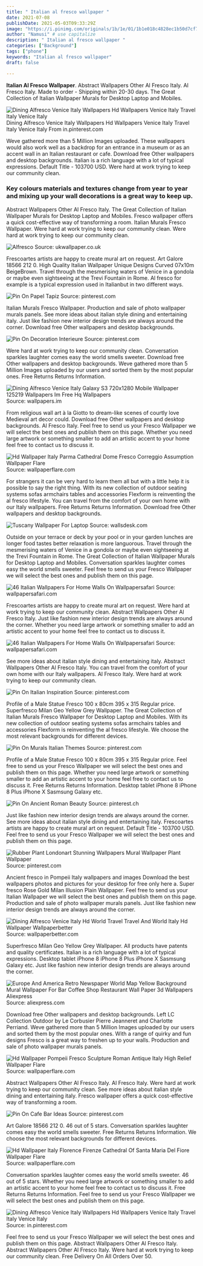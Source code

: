 ```yaml
---
title: " Italian al fresco wallpaper "
date: 2021-07-08
publishDate: 2021-05-03T09:33:29Z
image: "https://i.pinimg.com/originals/1b/1e/01/1b1e018c4828ec1b50d7cf7e03b6ed15.jpg"
author: "Namusi" # use capitalize
description: " Italian al fresco wallpaper "
categories: ["Background"]
tags: ["phone"]
keywords: "Italian al fresco wallpaper"
draft: false

---
```



**Italian Al Fresco Wallpaper**. Abstract Wallpapers Other Al Fresco Italy. Al Fresco Italy. Made to order - Shipping within 20-30 days. The Great Collection of Italian Wallpaper Murals for Desktop Laptop and Mobiles.

![Dining Alfresco Venice Italy Wallpapers Hd Wallpapers Venice Italy Travel Italy Venice Italy](https://i.pinimg.com/originals/1b/1e/01/1b1e018c4828ec1b50d7cf7e03b6ed15.jpg "Dining Alfresco Venice Italy Wallpapers Hd Wallpapers Venice Italy Travel Italy Venice Italy")
Dining Alfresco Venice Italy Wallpapers Hd Wallpapers Venice Italy Travel Italy Venice Italy From in.pinterest.com


Weve gathered more than 5 Million Images uploaded. These wallpapers would also work well as a backdrop for an entrance in a museum or as an accent wall in an Italian restaurant or cafe. Download free Other wallpapers and desktop backgrounds. Italian is a rich language with a lot of typical expressions. Default Title - 103700 USD. Were hard at work trying to keep our community clean.

### Key colours materials and textures change from year to year and mixing up your wall decorations is a great way to keep up.

Abstract Wallpapers Other Al Fresco Italy. The Great Collection of Italian Wallpaper Murals for Desktop Laptop and Mobiles. Fresco wallpaper offers a quick cost-effective way of transforming a room. Italian Murals Fresco Wallpaper. Were hard at work trying to keep our community clean. Were hard at work trying to keep our community clean.


![Alfresco](https://ukwallpaper.co.uk/imgs/products/medium/fd24135-medium.jpg "Alfresco")
Source: ukwallpaper.co.uk

Frescoartes artists are happy to create mural art on request. Art Galore 18566 212 0. High Quality Italian Wallpaper Unique Designs Curved 07x10m BeigeBrown. Travel through the mesmerising waters of Venice in a gondola or maybe even sightseeing at the Trevi Fountain in Rome. Al fresco for example is a typical expression used in Italianbut in two different ways.

![Pin On Papel Tapiz](https://i.pinimg.com/236x/72/3c/0d/723c0df45921c5c00c6d8bba51b60d65.jpg "Pin On Papel Tapiz")
Source: pinterest.com

Italian Murals Fresco Wallpaper. Production and sale of photo wallpaper murals panels. See more ideas about italian style dining and entertaining italy. Just like fashion new interior design trends are always around the corner. Download free Other wallpapers and desktop backgrounds.

![Pin On Decoration Interieure](https://i.pinimg.com/originals/b7/a1/77/b7a177a1e1f005246c74e9f1b19e9482.jpg "Pin On Decoration Interieure")
Source: pinterest.com

Were hard at work trying to keep our community clean. Conversation sparkles laughter comes easy the world smells sweeter. Download free Other wallpapers and desktop backgrounds. Weve gathered more than 5 Million Images uploaded by our users and sorted them by the most popular ones. Free Returns Returns Information.

![Dining Alfresco Venice Italy Galaxy S3 720x1280 Mobile Wallpaper 125219 Wallpapers Im Free Hq Wallpapers](https://wallpapers.im/files/preview/720x1280/11620796807fuylmzvahufluiyumk8hvipwxe6koutzpmqoz0e57zuj2vlqawajf3wrbawb9hdztmafw0re9dbr3ftojybge08goaizz31tg0g7.jpg "Dining Alfresco Venice Italy Galaxy S3 720x1280 Mobile Wallpaper 125219 Wallpapers Im Free Hq Wallpapers")
Source: wallpapers.im

From religious wall art à la Giotto to dream-like scenes of courtly love Medieval art decor could. Download free Other wallpapers and desktop backgrounds. Al Fresco Italy. Feel free to send us your Fresco Wallpaper we will select the best ones and publish them on this page. Whether you need large artwork or something smaller to add an artistic accent to your home feel free to contact us to discuss it.

![Hd Wallpaper Italy Parma Cathedral Dome Fresco Correggio Assumption Wallpaper Flare](https://c1.wallpaperflare.com/preview/913/184/911/italy-parma-cathedral-dome.jpg "Hd Wallpaper Italy Parma Cathedral Dome Fresco Correggio Assumption Wallpaper Flare")
Source: wallpaperflare.com

For strangers it can be very hard to learn them all but with a little help it is possible to say the right thing. With its new collection of outdoor seating systems sofas armchairs tables and accessories Flexform is reinventing the al fresco lifestyle. You can travel from the comfort of your own home with our Italy wallpapers. Free Returns Returns Information. Download free Other wallpapers and desktop backgrounds.

![Tuscany Wallpaper For Laptop](https://wallsdesk.com/wp-content/uploads/2017/01/Tuscany-Wallpaper-for-Laptop.jpg "Tuscany Wallpaper For Laptop")
Source: wallsdesk.com

Outside on your terrace or deck by your pool or in your garden lunches are longer food tastes better relaxation is more languorous. Travel through the mesmerising waters of Venice in a gondola or maybe even sightseeing at the Trevi Fountain in Rome. The Great Collection of Italian Wallpaper Murals for Desktop Laptop and Mobiles. Conversation sparkles laughter comes easy the world smells sweeter. Feel free to send us your Fresco Wallpaper we will select the best ones and publish them on this page.

![46 Italian Wallpapers For Home Walls On Wallpapersafari](https://cdn.wallpapersafari.com/18/56/cwCF8E.jpg "46 Italian Wallpapers For Home Walls On Wallpapersafari")
Source: wallpapersafari.com

Frescoartes artists are happy to create mural art on request. Were hard at work trying to keep our community clean. Abstract Wallpapers Other Al Fresco Italy. Just like fashion new interior design trends are always around the corner. Whether you need large artwork or something smaller to add an artistic accent to your home feel free to contact us to discuss it.

![46 Italian Wallpapers For Home Walls On Wallpapersafari](https://cdn.wallpapersafari.com/35/73/TAypB7.jpg "46 Italian Wallpapers For Home Walls On Wallpapersafari")
Source: wallpapersafari.com

See more ideas about italian style dining and entertaining italy. Abstract Wallpapers Other Al Fresco Italy. You can travel from the comfort of your own home with our Italy wallpapers. Al Fresco Italy. Were hard at work trying to keep our community clean.

![Pin On Italian Inspiration](https://i.pinimg.com/originals/19/6c/e0/196ce033cabfbcc6ec1f089d91d8fa99.jpg "Pin On Italian Inspiration")
Source: pinterest.com

Profile of a Male Statue Fresco 100 x 80cm 395 x 315 Regular price. Superfresco Milan Geo Yellow Grey Wallpaper. The Great Collection of Italian Murals Fresco Wallpaper for Desktop Laptop and Mobiles. With its new collection of outdoor seating systems sofas armchairs tables and accessories Flexform is reinventing the al fresco lifestyle. We choose the most relevant backgrounds for different devices.

![Pin On Murals Italian Themes](https://i.pinimg.com/originals/dd/eb/69/ddeb699059e1af98d76f7eef73a87167.jpg "Pin On Murals Italian Themes")
Source: pinterest.com

Profile of a Male Statue Fresco 100 x 80cm 395 x 315 Regular price. Feel free to send us your Fresco Wallpaper we will select the best ones and publish them on this page. Whether you need large artwork or something smaller to add an artistic accent to your home feel free to contact us to discuss it. Free Returns Returns Information. Desktop tablet iPhone 8 iPhone 8 Plus iPhone X Sasmsung Galaxy etc.

![Pin On Ancient Roman Beauty](https://i.pinimg.com/originals/6b/0c/89/6b0c89ad093df8806071aaaed5d9f081.jpg "Pin On Ancient Roman Beauty")
Source: pinterest.ch

Just like fashion new interior design trends are always around the corner. See more ideas about italian style dining and entertaining italy. Frescoartes artists are happy to create mural art on request. Default Title - 103700 USD. Feel free to send us your Fresco Wallpaper we will select the best ones and publish them on this page.

![Rubber Plant Londonart Stunning Wallpapers Mural Wallpaper Plant Wallpaper](https://i.pinimg.com/originals/d6/05/9d/d6059d71d563c1afafc9a242c69b53cf.png "Rubber Plant Londonart Stunning Wallpapers Mural Wallpaper Plant Wallpaper")
Source: pinterest.com

Ancient fresco in Pompeii Italy wallpapers and images Download the best wallpapers photos and pictures for your desktop for free only here a. Super fresco Rose Gold Milan Illusion Plain Wallpaper. Feel free to send us your Italian Wallpaper we will select the best ones and publish them on this page. Production and sale of photo wallpaper murals panels. Just like fashion new interior design trends are always around the corner.

![Dining Alfresco Venice Italy Hd World Travel Travel And World Italy Hd Wallpaper Wallpaperbetter](https://p4.wallpaperbetter.com/wallpaper/376/660/930/venice-bridge-romantic-italy-wallpaper-preview.jpg "Dining Alfresco Venice Italy Hd World Travel Travel And World Italy Hd Wallpaper Wallpaperbetter")
Source: wallpaperbetter.com

Superfresco Milan Geo Yellow Grey Wallpaper. All products have patents and quality certificates. Italian is a rich language with a lot of typical expressions. Desktop tablet iPhone 8 iPhone 8 Plus iPhone X Sasmsung Galaxy etc. Just like fashion new interior design trends are always around the corner.

![Europe And America Retro Newspaper World Map Yellow Background Mural Wallpaper For Bar Coffee Shop Restaurant Wall Paper 3d Wallpapers Aliexpress](http://ae01.alicdn.com/kf/H5121409f60f84360a2fc966fdea2cf53a.jpg?width=950&amp;height=699&amp;hash=1649 "Europe And America Retro Newspaper World Map Yellow Background Mural Wallpaper For Bar Coffee Shop Restaurant Wall Paper 3d Wallpapers Aliexpress")
Source: aliexpress.com

Download free Other wallpapers and desktop backgrounds. Left LC Collection Outdoor by Le Corbusier Pierre Jeanneret and Charlotte Perriand. Weve gathered more than 5 Million Images uploaded by our users and sorted them by the most popular ones. With a range of quirky and fun designs Fresco is a great way to freshen up to your walls. Production and sale of photo wallpaper murals panels.

![Hd Wallpaper Pompeii Fresco Sculpture Roman Antique Italy High Relief Wallpaper Flare](https://c1.wallpaperflare.com/preview/614/565/280/pompeii-fresco-sculpture-roman.jpg "Hd Wallpaper Pompeii Fresco Sculpture Roman Antique Italy High Relief Wallpaper Flare")
Source: wallpaperflare.com

Abstract Wallpapers Other Al Fresco Italy. Al Fresco Italy. Were hard at work trying to keep our community clean. See more ideas about italian style dining and entertaining italy. Fresco wallpaper offers a quick cost-effective way of transforming a room.

![Pin On Cafe Bar Ideas](https://i.pinimg.com/originals/b8/7d/76/b87d76b048b9d2338094cb964b69a38e.jpg "Pin On Cafe Bar Ideas")
Source: pinterest.com

Art Galore 18566 212 0. 46 out of 5 stars. Conversation sparkles laughter comes easy the world smells sweeter. Free Returns Returns Information. We choose the most relevant backgrounds for different devices.

![Hd Wallpaper Italy Florence Firenze Cathedral Of Santa Maria Del Fiore Wallpaper Flare](https://c1.wallpaperflare.com/preview/566/485/107/italy-florence-firenze-cathedral-of-santa-maria-del-fiore-church-architecture.jpg "Hd Wallpaper Italy Florence Firenze Cathedral Of Santa Maria Del Fiore Wallpaper Flare")
Source: wallpaperflare.com

Conversation sparkles laughter comes easy the world smells sweeter. 46 out of 5 stars. Whether you need large artwork or something smaller to add an artistic accent to your home feel free to contact us to discuss it. Free Returns Returns Information. Feel free to send us your Fresco Wallpaper we will select the best ones and publish them on this page.

![Dining Alfresco Venice Italy Wallpapers Hd Wallpapers Venice Italy Travel Italy Venice Italy](https://i.pinimg.com/originals/1b/1e/01/1b1e018c4828ec1b50d7cf7e03b6ed15.jpg "Dining Alfresco Venice Italy Wallpapers Hd Wallpapers Venice Italy Travel Italy Venice Italy")
Source: in.pinterest.com

Feel free to send us your Fresco Wallpaper we will select the best ones and publish them on this page. Abstract Wallpapers Other Al Fresco Italy. Abstract Wallpapers Other Al Fresco Italy. Were hard at work trying to keep our community clean. Free Delivery On All Orders Over 50.


